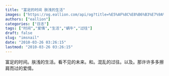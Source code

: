 ```yaml
---
title: "富足的时间 肤浅的生活"
images: ["https://og.eallion.com/api/og?title=%E5%AF%8C%E8%B6%B3%E7%9A%84%E6%97%B6%E9%97%B4%20%E8%82%A4%E6%B5%85%E7%9A%84%E7%94%9F%E6%B4%BB"]
authors: ["eallion"]
categories: ["日志"]
tags: ["时间","爱情","生活","蜗牛","过往"]
draft: false
slug: "imsnail"
date: "2010-03-26 03:26:15"
lastmod: "2010-03-26 03:26:15"
---
```


富足的时间。肤浅的生活。看不见的未来。和。混乱的过往。以及。那许许多多擦肩而过的爱情。
